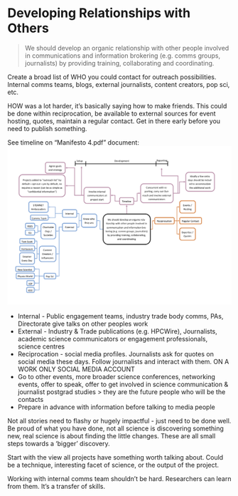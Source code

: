 # Developing Relationships with Others

<!-- CRS: This section is not up to date...? --> 

> We should develop an organic relationship with other people involved in communications and information brokering (e.g. comms groups, journalists) by providing training, collaborating and coordinating.

Create a broad list of WHO you could contact for outreach possibilities. Internal comms teams, blogs, external journalists, content creators, pop sci, etc.

HOW was a lot harder, it’s basically saying how to make friends. This could be done within reciprocation, be available to external sources for event hosting, quotes, maintain a regular contact. Get in there early before you need to publish something.

See timeline on “Manifesto 4.pdf” document:
![Relationship Network](manifesto4.png "Relationship Network")


- Internal - Public engagement teams, industry trade body comms, PAs, Directorate give talks on other peoples work
- External - Industry & Trade publications (e.g. HPCWire), Journalists, academic science communicators or engagement professionals, science centres
- Reciprocation - social media profiles. Journalists ask for quotes on social media these days. Follow journalists and interact with them. ON A WORK ONLY SOCIAL MEDIA ACCOUNT
- Go to other events, more broader science conferences, networking events, offer to speak, offer to get involved in science communication & journalist postgrad studies > they are the future people who will be the contacts
- Prepare in advance with information before talking to media people

Not all stories need to flashy or hugely impactful - just need to be done well. Be proud of what you have done, not all science is discovering something new, real science is about finding the little changes. These are all small steps towards a ‘bigger’ discovery. 

Start with the view all projects have something worth talking about. Could be a technique, interesting facet of science, or the output of the project. 

Working with internal comms team shouldn’t be hard. Researchers can learn from them. It’s a transfer of skills. 
